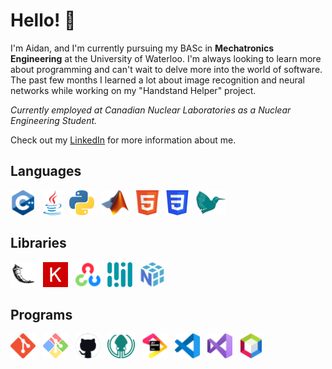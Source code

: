 # Hello! :wave:
I'm Aidan, and I'm currently pursuing my BASc in **Mechatronics Engineering** at the University of Waterloo. I'm always looking to learn more about programming and can't wait to delve more into the world of software. The past few months I learned a lot about image recognition and neural networks while working on my "Handstand Helper" project.

*Currently employed at Canadian Nuclear Laboratories as a Nuclear Engineering Student.*

Check out my [LinkedIn](https://www.linkedin.com/in/aidan-newman/) for more information about me.

## Languages
![C++](https://github.com/aidan-newman/image_storage/blob/629766127593ad5e18b9d3442ed5e463238a3685/aidan-newman/C%2B%2B.png "C++")&nbsp;&nbsp;
![Java](https://github.com/aidan-newman/image_storage/blob/5c60ce327fbc7a2982b69e88e1c90cbdf09e7a1b/aidan-newman/Java.png "Java")&nbsp;&nbsp;
![Python](https://github.com/aidan-newman/image_storage/blob/629766127593ad5e18b9d3442ed5e463238a3685/aidan-newman/Python.png "Python")&nbsp;&nbsp;
![MATLAB](https://github.com/aidan-newman/image_storage/blob/8cab0698a5839535ef355df0914b6845db089f91/aidan-newman/Matlab.png "MATLAB")&nbsp;&nbsp;
![HTML](https://github.com/aidan-newman/image_storage/blob/4c83c7e45b604b2de4af84e1c78d02726a17fbd5/aidan-newman/HTML.png "HTML")&nbsp;&nbsp;
![CSS](https://github.com/aidan-newman/image_storage/blob/4c83c7e45b604b2de4af84e1c78d02726a17fbd5/aidan-newman/CSS.png "CSS")&nbsp;&nbsp;
![LATEX](https://github.com/aidan-newman/image_storage/blob/c16e32f030a65a9ba6c9fbc7293fbe303b412018/aidan-newman/LATEX.png "LATEX")

## Libraries
![Flask](https://github.com/aidan-newman/image_storage/blob/0702ca784e0efc943faa624ef39966882655194f/aidan-newman/Flask.png "Flask")&nbsp;&nbsp;
![Keras](https://github.com/aidan-newman/image_storage/blob/629766127593ad5e18b9d3442ed5e463238a3685/aidan-newman/Keras.png "Keras")&nbsp;&nbsp;
![OpenCV](https://github.com/aidan-newman/image_storage/blob/381ff0866a692192aae5414c6e1b6bd41ac75432/aidan-newman/OpenCV.png "OpenCV")&nbsp;&nbsp;
![Mediapipe](https://github.com/aidan-newman/image_storage/blob/8cab0698a5839535ef355df0914b6845db089f91/aidan-newman/Mediapipe.png "Mediapipe")&nbsp;&nbsp;
![Numpy](https://github.com/aidan-newman/image_storage/blob/39616651119d97ddcfb678507b55da022847a5dd/aidan-newman/Numpy.png "Numpy")

## Programs
![Git](https://github.com/aidan-newman/image_storage/blob/2a60744e3e2be7705419be70d3fef2fc0baf773c/aidan-newman/Git.png "Git")&nbsp;&nbsp;
![GitBash](https://github.com/aidan-newman/image_storage/blob/2a60744e3e2be7705419be70d3fef2fc0baf773c/aidan-newman/GitBash.png "GitBash")&nbsp;&nbsp;
![GitHub](https://github.com/aidan-newman/image_storage/blob/82c24f7b87c5823bcf874a9296619027cb166d74/aidan-newman/GitHub.png "GitHub")&nbsp;&nbsp;
![GitKraken](https://github.com/aidan-newman/image_storage/blob/de663be6829039aa715a1063fb0397d60433cb6e/aidan-newman/GitKraken.png "GitKraken")&nbsp;&nbsp;
![JetBrains IDEs](https://github.com/aidan-newman/image_storage/blob/19fed8354096c51b77003a3fa8063aa1e51d8b63/aidan-newman/JetBrains.png "JetBrains IDEs")&nbsp;&nbsp;
![Visual Studio Code](https://github.com/aidan-newman/image_storage/blob/2a60744e3e2be7705419be70d3fef2fc0baf773c/aidan-newman/VSCode.png "Visual Studio Code")&nbsp;&nbsp;
![Visual Studio](https://github.com/aidan-newman/image_storage/blob/2a60744e3e2be7705419be70d3fef2fc0baf773c/aidan-newman/VS.png "Visual Studio")&nbsp;&nbsp;
![Apache NetBeans](https://github.com/aidan-newman/image_storage/blob/e4b22c8fd84901276305d8e82534276233811234/aidan-newman/Netbeans.png "Apache NetBeans")

<!--
**aidan-newman/aidan-newman** is a ✨ _special_ ✨ repository because its `README.md` (this file) appears on your GitHub profile.

Here are some ideas to get you started:

- 🔭 I’m currently working on ...
- 🌱 I’m currently learning ...
- 👯 I’m looking to collaborate on ...
- 🤔 I’m looking for help with ...
- 💬 Ask me about ...
- 📫 How to reach me: ...
- 😄 Pronouns: ...
- ⚡ Fun fact: ...
-->
